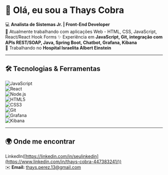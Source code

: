# 👋 Olá, eu sou a Thays Cobra  

💻 **Analista de Sistemas Jr. | Front-End Developer**  
👑 Atualmente trabalhando com aplicações Web - HTML, CSS, JavaScript, React/React Hook Forms
✨ Experiência em **JavaScript, Git, integração com APIs REST/SOAP, Java, Spring Boot, Chatbot, Grafana, Kibana**  
🏥 Trabalhando no **Hospital Israelita Albert Einstein**  

---

## 🛠️ Tecnologias & Ferramentas
![JavaScript](https://img.shields.io/badge/JavaScript-F7DF1E?logo=javascript&logoColor=000)  
![React](https://img.shields.io/badge/React-20232A?logo=react&logoColor=61DAFB)  
![Node.js](https://img.shields.io/badge/Node.js-43853D?logo=node-dot-js&logoColor=white)  
![HTML5](https://img.shields.io/badge/HTML5-E34F26?logo=html5&logoColor=white)  
![CSS3](https://img.shields.io/badge/CSS3-1572B6?logo=css3&logoColor=white)  
![Git](https://img.shields.io/badge/Git-F05032?logo=git&logoColor=white)  
![Grafana](https://img.shields.io/badge/Grafana-F46800?logo=grafana&logoColor=white)  
![Kibana](https://img.shields.io/badge/Kibana-005571?logo=kibana&logoColor=white)  

---

## 🌍 Onde me encontrar
LinkedIn([https://linkedin.com/in/seulinkedin](https://www.linkedin.com/in/thays-cobra-447383241/))  
✉️ **Email:** thays.perez.13@gmail.com
